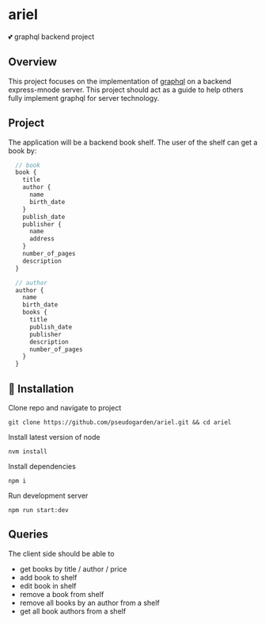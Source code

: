 # ariel
:two_hearts: graphql backend project

## Overview
This project focuses on the implementation of [graphql](https://graphql.org/) on a backend express-mnode server. This project should act as a guide to help others fully implement graphql for server technology.

## Project
The application will be a backend book shelf. The user of the shelf can get a book by:
```javascript
  // book
  book {
    title
    author {
      name
      birth_date
    }
    publish_date
    publisher {
      name
      address
    }
    number_of_pages
    description
  }

  // author
  author {
    name
    birth_date
    books {
      title
      publish_date
      publisher
      description
      number_of_pages
    }
  }

```
## :wrench: Installation
Clone repo and navigate to project
```
git clone https://github.com/pseudogarden/ariel.git && cd ariel
```
Install latest version of node
```
nvm install
```
Install dependencies
```
npm i
```
Run development server
```
npm run start:dev
```

## Queries
The client side should be able to
- get books by title / author / price
- add book to shelf
- edit book in shelf
- remove a book from shelf
- remove all books by an author from a shelf
- get all book authors from a shelf
